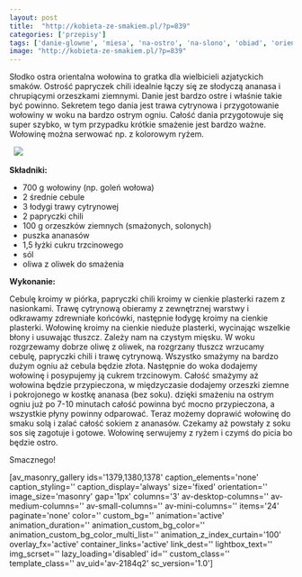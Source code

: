 ```yaml
---
layout: post
title:  "http://kobieta-ze-smakiem.pl/?p=839"
categories: ['przepisy']
tags: ['danie-glowne', 'miesa', 'na-ostro', 'na-slono', 'obiad', 'orientalnie', 'przepisy', 'wolowina']
image: "http://kobieta-ze-smakiem.pl/?p=839"
---
```

Słodko ostra orientalna wołowina to gratka dla wielbicieli azjatyckich smaków. Ostrość papryczek chili idealnie łączy się ze słodyczą ananasa i chrupiącymi orzeszkami ziemnymi. Danie jest bardzo ostre i właśnie takie być powinno. Sekretem tego dania jest trawa cytrynowa i przygotowanie wołowiny w woku na bardzo ostrym ogniu. Całość dania przygotowuje się super szybko, w tym przypadku krótkie smażenie jest bardzo ważne. Wołowinę można serwować np. z kolorowym ryżem.

 
![](https://kobietazesmakiem.pl/wp-content/uploads/2015/05/orientalna-wolowina-300x225.jpg)



**Składniki:**


* 700 g wołowiny (np. goleń wołowa)
* 2 średnie cebule
* 3 łodygi trawy cytrynowej
* 2 papryczki chili
* 100 g orzeszków ziemnych (smażonych, solonych)
* puszka ananasów
* 1,5 łyżki cukru trzcinowego
* sól
* oliwa z oliwek do smażenia


**Wykonanie:**

Cebulę kroimy w piórka, papryczki chili kroimy w cienkie plasterki razem z nasionkami. Trawę cytrynową obieramy z zewnętrznej warstwy i odkrawamy zdrewniałe końcówki, następnie łodygę kroimy na cienkie plasterki. Wołowinę kroimy na cienkie nieduże plasterki, wycinając wszelkie błony i usuwając tłuszcz. Zależy nam na czystym mięsku. W woku rozgrzewamy dobrze oliwę z oliwek, na rozgrzany tłuszcz wrzucamy cebulę, papryczki chili i trawę cytrynową. Wszystko smażymy na bardzo dużym ogniu aż cebula będzie złota. Następnie do woka dodajemy wołowinę i posypujemy ją cukrem trzcinowym. Całość smażymy aż wołowina będzie przypieczona, w międzyczasie dodajemy orzeszki ziemne i pokrojonego w kostkę ananasa (bez soku). dzięki smażeniu na ostrym ogniu już po 7-10 minutach całość powinna być mocno przypieczona, a wszystkie płyny powinny odparować. Teraz możemy doprawić wołowinę do smaku solą i zalać całość sokiem z ananasów. Czekamy aż powstały z soku sos się zagotuje i gotowe. Wołowinę serwujemy z ryżem i czymś do picia bo będzie ostro.

Smacznego!

[av\_masonry\_gallery ids='1379,1380,1378' caption\_elements='none' caption\_styling='' caption\_display='always' size='fixed' orientation='' image\_size='masonry' gap='1px' columns='3' av-desktop-columns='' av-medium-columns='' av-small-columns='' av-mini-columns='' items='24' paginate='none' color='' custom\_bg='' animation='active' animation\_duration='' animation\_custom\_bg\_color='' animation\_custom\_bg\_color\_multi\_list='' animation\_z\_index\_curtain='100' overlay\_fx='active' container\_links='active' link\_dest='' lightbox\_text='' img\_scrset='' lazy\_loading='disabled' id='' custom\_class='' template\_class='' av\_uid='av-2184q2' sc\_version='1.0']
    